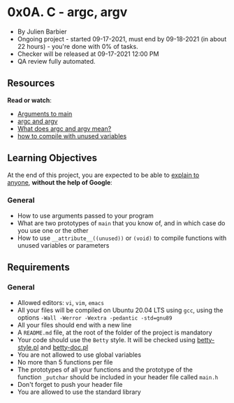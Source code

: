 0x0A. C - argc, argv
====================

-   By Julien Barbier
-   Ongoing project - started 09-17-2021, must end by 09-18-2021 (in about 22 hours) - you're done with 0% of tasks.
-   Checker will be released at 09-17-2021 12:00 PM
-   QA review fully automated.

Resources
---------

**Read or watch**:

-   [Arguments to main](https://alx-intranet.hbtn.io/rltoken/Jip_nI4tv2ybQZ-jV3fqJg "Arguments to main")
-   [argc and argv](https://alx-intranet.hbtn.io/rltoken/31aLwv8qsXuiUZrOk9Djqg "argc and argv")
-   [What does argc and argv mean?](https://alx-intranet.hbtn.io/rltoken/A0pzqslB6Z3Y3OV3hJQ6Tw "What does argc and argv mean?")
-   [how to compile with unused variables](https://alx-intranet.hbtn.io/rltoken/MkOUE1ndq1UAx9Erk-AVbg "how to compile with unused variables")

Learning Objectives
-------------------

At the end of this project, you are expected to be able to [explain to anyone](https://alx-intranet.hbtn.io/rltoken/P3IGlnHQyySuo9hPXasUAA "explain to anyone"), **without the help of Google**:

### General

-   How to use arguments passed to your program
-   What are two prototypes of `main` that you know of, and in which case do you use one or the other
-   How to use `__attribute__((unused))` or `(void)` to compile functions with unused variables or parameters

Requirements
------------

### General

-   Allowed editors: `vi`, `vim`, `emacs`
-   All your files will be compiled on Ubuntu 20.04 LTS using `gcc`, using the options `-Wall -Werror -Wextra -pedantic -std=gnu89`
-   All your files should end with a new line
-   A `README.md` file, at the root of the folder of the project is mandatory
-   Your code should use the `Betty` style. It will be checked using [betty-style.pl](https://github.com/holbertonschool/Betty/blob/master/betty-style.pl "betty-style.pl") and [betty-doc.pl](https://github.com/holbertonschool/Betty/blob/master/betty-doc.pl "betty-doc.pl")
-   You are not allowed to use global variables
-   No more than 5 functions per file
-   The prototypes of all your functions and the prototype of the function `_putchar` should be included in your header file called `main.h`
-   Don't forget to push your header file
-   You are allowed to use the standard library